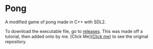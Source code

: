 # Pong
A modified game of pong made in C++ with SDL2.

To download the executable file, go to [releases](https://github.com/vkeshav300/pong-game/releases).
This was made off a tutorial, then added onto by me. [Click Me]([Click me](https://github.com/jarreed0/retroremake)) to see the original repository.
